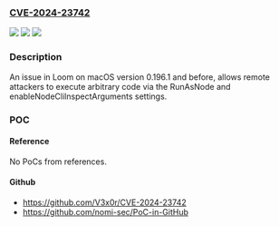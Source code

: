 ### [CVE-2024-23742](https://cve.mitre.org/cgi-bin/cvename.cgi?name=CVE-2024-23742)
![](https://img.shields.io/static/v1?label=Product&message=n%2Fa&color=blue)
![](https://img.shields.io/static/v1?label=Version&message=n%2Fa&color=blue)
![](https://img.shields.io/static/v1?label=Vulnerability&message=n%2Fa&color=brighgreen)

### Description

An issue in Loom on macOS version 0.196.1 and before, allows remote attackers to execute arbitrary code via the RunAsNode and enableNodeClilnspectArguments settings.

### POC

#### Reference
No PoCs from references.

#### Github
- https://github.com/V3x0r/CVE-2024-23742
- https://github.com/nomi-sec/PoC-in-GitHub

